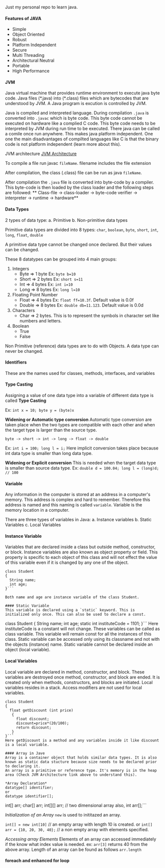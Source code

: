 Just my personal repo to learn java. <br />

#### Features of JAVA
- Simple
- Object Oriented
- Robust
- Platform Independent
- Secure
- Multi Threading
- Architectural Neutral
- Portable
- High Performance


#### JVM
Java virtual machine that provides runtime environment to execute java byte code. Java files (\*.java) into (\*.class) files which are bytecodes that are understood by JVM. 
A Java program is excution is controlled by JVM.

Java is compiled and interpreted language. During compilation `.java` is converted into `.javac` which is byte code. This byte code cannot be executed on hardware like a complied C code. This byte code needs to be interpreted by JVM during run time to be executed. There java can be called a comile once run anywhere. This makes java platform independent. One one the main disadvantages of compilted languages like C is that the binary code is not platform independent (learn more about this).  

JVM architecture
[JVM Architecture](http://www.studytonight.com/java/component-of-java)

To compile a file run javac `fileName`. filename includes the file extension <br />

After compilation, the class (.class) file  can be run as java `fileName`.

After compilation the `.java` file is converted into byte-code by a compiler. This byte-code is then loaded by the class loader and the following steps are followed:
	** Class-file -> class-loader -> byte-code verifier -> interpreter -> runtime -> hardware**

#### Data Types
2 types of data type:
a. Primitive
b. Non-primitive data types

Primitive data types are divided into 8 types:
`char`, `boolean`, `byte`, `short`, `int`, `long`, `float`, `double`

A primitive data type cannot be changed once declared. But their values can be changed.

These 8 datatypes can be grouped into 4 main groups:
1. Integers
	* Byte => 1 byte Ex: `byte b=10`
	* Short => 2 bytes Ex: `short s=11`
	* Int => 4 bytes Ex: `int i=10`
	* Long => 8 bytes Ex: `long l=10`
2. Floating Point Number
	* Float => 4 bytes Ex: `float ff=10.3f`. Default value is 0.0f
	* Double => 8 bytes Ex: `double db=11.123`. Default value is 0.0d
3. Characters
	* Char => 2 bytes. This is to represent the symbols in character set like numbers and letters.
4. Boolean
	* True
	* False

Non Primitive (reference) data types are to do with Objects. A data type can never be changed.

#### Identifiers
These are the names used for classes, methods, interfaces, and variables

#### Type Casting
Assigning a value of one data type into a variable of different data type is called **Type Casting**

Ex: `int x = 10;
     byte y = (byte)x`

**Widening or Automatic type conversion**
Automatic type conversion are taken place when the two types are compatible with each other and when the target type is larger than the source type.

`byte -> short -> int -> long -> float -> double`

Ex: `int i = 100;
     long l = i;`
Here implicit conversion takes place because int data type is smaller than long data type.

**Widening or Explicit conversion**
This is needed when the target data type is smaller than source data type.
Ex: `double d = 100.04;
     long l = (long)d; // 100`

#### Variable
Any information in the computer is stored at an address in a computer's memory. This address is complex and hard to remember. Therefore this address is named and this naming is called `variable`. Variable is the memory location in a computer.

There are three types of variables in Java:
	a. Instance variables
	b. Static Variables
	c. Local Variables

#### Instance Variable
Variables that are declared inside a class but outside method, constructor, or block.
Instance variables are also known as object property or field. This property is specific to each object of this class and will not effect the value of this variable even if it is changed by any one of the object.
```
class Student 
{
  String name;
  int age;
}```

Both name and age are instance variable of the class Student.

#### Static Variable
This variable is declared using a `static` keyword. This is initialized only once. This can also be used to declare a const.
```
class Student
{
  String name;
  int age;
  static int instituteCode = 1101;
}```
Here instituteCode is a constant will not change. These variables can be called as class variable. This variable will remain const for all the instances of this class. Static variable can be accessed only using its classname and not with the objects (instance) name. Static variable cannot be declared inside an object (local variable).

#### Local Variables  
Local variable are declared in method, constructor, and block. These variables are destroyed once method, constructor, and block are ended. It is created only when methods, constructors, and blocks are initiated. Local variables resides in a stack. Access modifiers are not used for local variables.
```
class Student
{
  float getDiscount (int price)
   {
     float discount;
     discount=price*(20/100);
     return discount;
   }
}```
Here getDiscount is a method and any variables inside it like discount is a local variable. 

#### Array in Jave
Array is a container object that holds similar data types. It is also known as static data stucture because size needs to be declared prior to declaring it.
An array is a primitive or reference type. It's memory is in the heap area (Check JVM Architecture link above to understand this).

*Array Declaration*
datatype[] identifier;
or
datatype identifier[];

```
int[] arr;
char[] arr;
int[][] arr; // two dimensional array
also,
int arr[];```

*Initialization of an Array*
`new` is used to inititazed an array.

```int[] = new int[10]``` // an empty array with length 10 is created.
or 
```int[] arr = {10, 20, 30, 40};``` // a non empty array with elements specified.

*Accessing array Elements*
Elements of an array can accessed immediately if the know what index value is needed.
ex: `arr[3]` returns 40 from the above array. 
Length of an array can be found as follows `arr.length`

#### foreach and enhanced for loop ####

